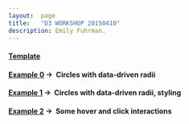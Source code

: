 ```yaml
---
layout:  page
title:   "D3 WORKSHOP 20150410"
description: Emily Fuhrman.
---
```


#### [Template](http://y-li.me/lab/d3-workshop/template.zip)

#### [Example 0](http://y-li.me/lab/d3-workshop/example_00.zip) &rarr;&nbsp; Circles with data-driven radii

#### [Example 1](http://y-li.me/lab/d3-workshop/example_01.zip) &rarr;&nbsp; Circles with data-driven radii, styling

#### [Example 2](http://y-li.me/lab/d3-workshop/example_01.zip) &rarr;&nbsp; Some hover and click interactions